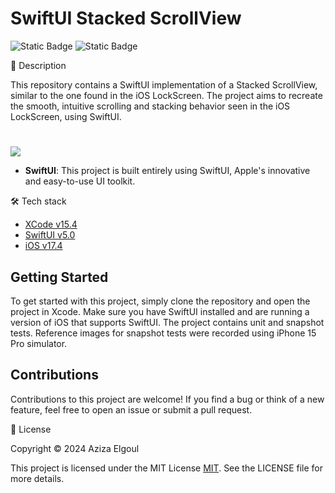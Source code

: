 # SwiftUI Stacked ScrollView

![Static Badge](https://img.shields.io/badge/v5.0-maker?label=swift&color=orange) ![Static Badge](https://img.shields.io/badge/IOS-maker?label=platforms&color=blue)



📝 Description

This repository contains a SwiftUI implementation of a Stacked ScrollView, similar to the one found in the iOS LockScreen. The project aims to recreate the smooth, intuitive scrolling and stacking behavior seen in the iOS LockScreen, using SwiftUI.

#
![](https://github.com/aziza92/MapPin/assets/64699474/c6c4fd9d-6381-4479-9b70-270784923386.gif)

- **SwiftUI**: This project is built entirely using SwiftUI, Apple's innovative and easy-to-use UI toolkit.

🛠 Tech stack

* [XCode v15.4](https://developer.apple.com/xcode/)
* [SwiftUI v5.0](https://developer.apple.com/documentation/swiftui)
* [iOS v17.4](https://www.apple.com/befr/ios/ios-17/)

## Getting Started

To get started with this project, simply clone the repository and open the project in Xcode. Make sure you have SwiftUI installed and are running a version of iOS that supports SwiftUI.
The project contains unit and snapshot tests. Reference images for snapshot tests were recorded using iPhone 15 Pro simulator.

## Contributions

Contributions to this project are welcome! If you find a bug or think of a new feature, feel free to open an issue or submit a pull request.

📄 License

Copyright © 2024 Aziza Elgoul

This project is licensed under the MIT License [MIT](https://opensource.org/license/mit). See the LICENSE file for more details.

